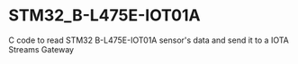 # STM32_B-L475E-IOT01A
C code to read STM32 B-L475E-IOT01A sensor's data and send it to a IOTA Streams Gateway
